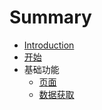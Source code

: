 # Summary

* [Introduction](README.md)
* [开始](./documentation/start.md)
* 基础功能
    * [页面](./documentation/basic/pages.md)
    * [数据获取](./documentation/basic/dataFetch.md)

